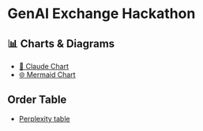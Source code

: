 # GenAI Exchange Hackathon

## 📊 Charts & Diagrams

- [📌 Claude Chart](https://claude.ai/public/artifacts/4204a42a-f751-436f-8d8b-63d0f00bd0f5)
- [🌐 Mermaid Chart](https://www.mermaidchart.com/app/projects/77385f58-ff6e-4bdb-b429-33925e6c15d5/diagrams/2eb4d3c0-dd95-42c2-8ab9-1c1538c9641a/share/invite/eyJhbGciOiJIUzI1NiIsInR5cCI6IkpXVCJ9.eyJkb2N1bWVudElEIjoiMmViNGQzYzAtZGQ5NS00MmMyLThhYjktMWMxNTM4Yzk2NDFhIiwiYWNjZXNzIjoiRWRpdCIsImlhdCI6MTc1NTc1NjU3Mn0._LLz2JmpXxkTWVuPGJXIb_W0B7I3NeT-mDcwyKAW-1M)

## Order Table
- [Perplexity table](https://www.perplexity.ai/search/you-are-a-world-class-hackatho-CxZXzN0aR0.4z37rluvW4w#9)
